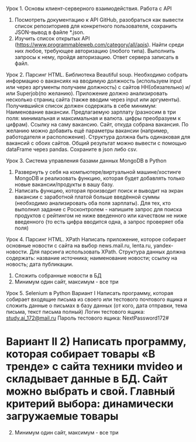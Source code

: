 Урок 1. Основы клиент-серверного взаимодействия. Работа с API
1. Посмотреть документацию к API GitHub, разобраться как вывести список репозиториев для конкретного пользователя, сохранить JSON-вывод в файле *.json.
2. Изучить список открытых API (https://www.programmableweb.com/category/all/apis). Найти среди них любое, требующее авторизацию (любого типа). Выполнить запросы к нему, пройдя авторизацию. Ответ сервера записать в файл.


Урок 2. Парсинг HTML. Библиотека Beautiful soup.
Необходимо собрать информацию о вакансиях на вводимую должность (используем input или через аргументы получаем должность) с сайтов HH(обязательно) и/или Superjob(по желанию). Приложение должно анализировать несколько страниц сайта (также вводим через input или аргументы). Получившийся список должен содержать в себе минимум:
Наименование вакансии.
Предлагаемую зарплату (разносим в три поля: минимальная и максимальная и валюта. цифры преобразуем к цифрам).
Ссылку на саму вакансию.
Сайт, откуда собрана вакансия.
По желанию можно добавить ещё параметры вакансии (например, работодателя и расположение). Структура должна быть одинаковая для вакансий с обоих сайтов. Общий результат можно вывести с помощью dataFrame через pandas. Сохраните в json либо csv.


Урок 3. Система управления базами данных MongoDB в Python
1. Развернуть у себя на компьютере/виртуальной машине/хостинге MongoDB и реализовать функцию, которая будет добавлять только новые вакансии/продукты в вашу базу.
2. Написать функцию, которая производит поиск и выводит на экран вакансии с заработной платой больше введённой суммы (необходимо анализировать оба поля зарплаты). Для тех, кто выполнил задание с Росконтролем - напишите запрос для поиска продуктов с рейтингом не ниже введенного или качеством не ниже введенного (то есть цифра вводится одна, а запрос проверяет оба поля)


Урок 4. Парсинг HTML. XPath
Написать приложение, которое собирает основные новости с сайта на выбор news.mail.ru, lenta.ru, yandex-новости. Для парсинга использовать XPath. Структура данных должна содержать:
название источника;
наименование новости;
ссылку на новость;
дата публикации.
1. Сложить собранные новости в БД
2. Минимум один сайт, максимум - все три

Урок 5. Selenium в Python
Вариант I
Написать программу, которая собирает входящие письма из своего или тестового почтового ящика и сложить данные о письмах в базу данных (от кого, дата отправки, тема письма, текст письма полный)
Логин тестового ящика: study.ai_172@mail.ru
Пароль тестового ящика: NextPassword172#

Вариант II
2) Написать программу, которая собирает товары «В тренде» с сайта техники mvideo и складывает данные в БД. Сайт можно выбрать и свой. Главный критерий выбора: динамически загружаемые товары
=======
2. Минимум один сайт, максимум - все три
